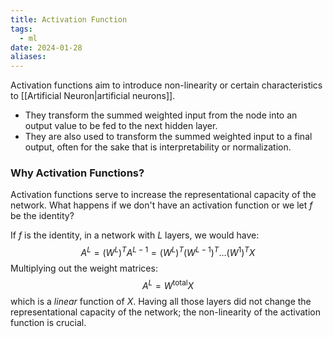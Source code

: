```yaml
---
title: Activation Function
tags:
  - ml
date: 2024-01-28
aliases:
---
```

Activation functions aim to introduce non-linearity or certain characteristics to [[Artificial Neuron|artificial neurons]].
- They transform the summed weighted input from the node into an output value to be fed to the next hidden layer. 
- They are also used to transform the summed weighted input to a final output, often for the sake that is interpretability or normalization.

### Why Activation Functions?
Activation functions serve to increase the representational capacity of the network. What happens if we don't have an activation function or we let $f$ be the identity?

If $f$ is the identity, in a network with $L$ layers, we would have:
$$
A^{L} = (W^{L})^{T}A^{L-1} = (W^{L})^{T}(W^{L-1})^{T} \dots (W^{1})^{T}X
$$
Multiplying out the weight matrices:
$$
A^{L}=W^{\text{total}}X
$$
which is a *linear* function of $X$. Having all those layers did not change the representational capacity of the network; the non-linearity of the activation function is crucial. 